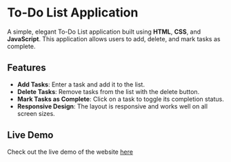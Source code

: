 # To-Do List Application

A simple, elegant To-Do List application built using **HTML**, **CSS**, and **JavaScript**. This application allows users to add, delete, and mark tasks as complete.

## Features

- **Add Tasks**: Enter a task and add it to the list.
- **Delete Tasks**: Remove tasks from the list with the delete button.
- **Mark Tasks as Complete**: Click on a task to toggle its completion status.
- **Responsive Design**: The layout is responsive and works well on all screen sizes.

## Live Demo

Check out the live demo of the website [here](https://mohammadabushams.github.io/simple-todo-list-app-in-js-/)

